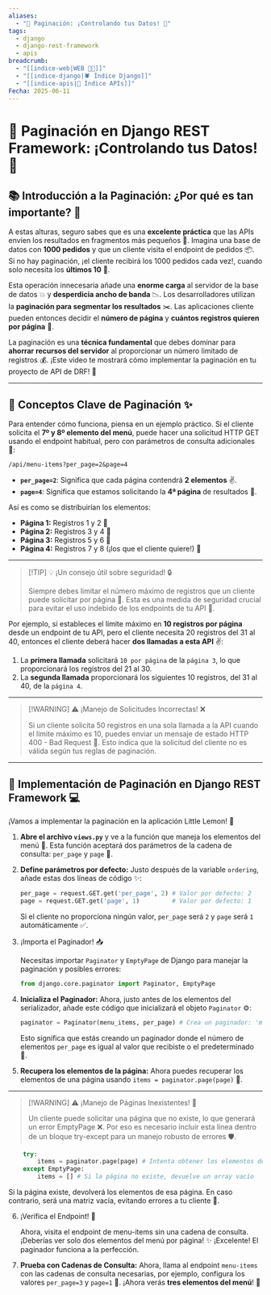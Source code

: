 ```yaml
---
aliases:
  - "📝 Paginación: ¡Controlando tus Datos! 🚀"
tags:
  - django
  - django-rest-framework
  - apis
breadcrumb:
  - "[[indice-web|WEB 🔗📝]]"
  - "[[indice-django|🕷️ Índice Django]]"
  - "[[indice-apis|🔌 Índice APIs]]"
Fecha: 2025-06-11
---
```

# 📝 Paginación en Django REST Framework: ¡Controlando tus Datos! 🚀

## 📚 Introducción a la Paginación: ¿Por qué es tan importante? 🧐

A estas alturas, seguro sabes que es una **excelente práctica** que las APIs envíen los resultados en fragmentos más pequeños 🤏. Imagina una base de datos con **1000 pedidos** y que un cliente visita el endpoint de pedidos 📦. Si no hay paginación, ¡el cliente recibirá los 1000 pedidos cada vez!, cuando solo necesita los **últimos 10** 🤯.

Esta operación innecesaria añade una **enorme carga** al servidor de la base de datos 💥 y **desperdicia ancho de banda** 📉. Los desarrolladores utilizan la **paginación para segmentar los resultados** ✂️. Las aplicaciones cliente pueden entonces decidir el **número de página** y **cuántos registros quieren por página** 📄.

La paginación es una **técnica fundamental** que debes dominar para **ahorrar recursos del servidor** al proporcionar un número limitado de registros 💰. ¡Este video te mostrará cómo implementar la paginación en tu proyecto de API de DRF! 🎥

---

## 🧭 Conceptos Clave de Paginación ✨

Para entender cómo funciona, piensa en un ejemplo práctico. Si el cliente solicita el **7º y 8º elemento del menú**, puede hacer una solicitud HTTP GET usando el endpoint habitual, pero con parámetros de consulta adicionales 🤔:

```
/api/menu-items?per_page=2&page=4
```

- **`per_page=2`**: Significa que cada página contendrá **2 elementos** ✌️.
- **`page=4`**: Significa que estamos solicitando la **4ª página** de resultados 📖.

Así es como se distribuirían los elementos:

- **Página 1:** Registros 1 y 2 🥇
- **Página 2:** Registros 3 y 4 🥈
- **Página 3:** Registros 5 y 6 🥉
- **Página 4:** Registros 7 y 8 (¡los que el cliente quiere!) 🎉

---

> [!TIP] 💡 ¡Un consejo útil sobre seguridad! 🔒
> 
> Siempre debes limitar el número máximo de registros que un cliente puede solicitar por página 🛑. Esta es una medida de seguridad crucial para evitar el uso indebido de los endpoints de tu API 🚫.

Por ejemplo, si estableces el límite máximo en **10 registros por página** desde un endpoint de tu API, pero el cliente necesita 20 registros del 31 al 40, entonces el cliente deberá hacer **dos llamadas a esta API** ✌️:

1. La **primera llamada** solicitará `10 por página` de la `página 3`, lo que proporcionará los registros del 21 al 30.
2. La **segunda llamada** proporcionará los siguientes 10 registros, del 31 al 40, de la `página 4`.

---

> [!WARNING] ⚠️ ¡Manejo de Solicitudes Incorrectas! ❌
> 
> Si un cliente solicita 50 registros en una sola llamada a la API cuando el límite máximo es 10, puedes enviar un mensaje de estado HTTP 400 - Bad Request 🚫. Esto indica que la solicitud del cliente no es válida según tus reglas de paginación.

---

## 🚀 Implementación de Paginación en Django REST Framework 💻

¡Vamos a implementar la paginación en la aplicación Little Lemon! 🍋

1. **Abre el archivo `views.py`** y ve a la función que maneja los elementos del menú 📁. Esta función aceptará dos parámetros de la cadena de consulta: `per_page` y `page` 📄.
    
2. **Define parámetros por defecto:** Justo después de la variable `ordering`, añade estas dos líneas de código ✨:
    
    ```python
    per_page = request.GET.get('per_page', 2) # Valor por defecto: 2
    page = request.GET.get('page', 1)         # Valor por defecto: 1
    ```
    
    Si el cliente no proporciona ningún valor, `per_page` será `2` y `page` será `1` automáticamente ✅.
    
3. ¡Importa el Paginador! 📥
    
    Necesitas importar `Paginator` y `EmptyPage` de Django para manejar la paginación y posibles errores:
    
    ```python
    from django.core.paginator import Paginator, EmptyPage
    ```
    
4. **Inicializa el Paginador:** Ahora, justo antes de los elementos del serializador, añade este código que inicializará el objeto `Paginator` ⚙️:

    ```python
    paginator = Paginator(menu_items, per_page) # Crea un paginador: 'menu_items' son tus datos, 'per_page' el tamaño de la página
    ```
    
    Esto significa que estás creando un paginador donde el número de elementos `per_page` es igual al valor que recibiste o el predeterminado 📝.
    
5. **Recupera los elementos de la página:** Ahora puedes recuperar los elementos de una página usando `items = paginator.page(page)` 📄.
---

> [!WARNING] ⚠️ ¡Manejo de Páginas Inexistentes! 🚫
> 
> Un cliente puede solicitar una página que no existe, lo que generará un error EmptyPage ❌. Por eso es necesario incluir esta línea dentro de un bloque try-except para un manejo robusto de errores 🛡️.
    
```python
    try:
        items = paginator.page(page) # Intenta obtener los elementos de la página solicitada
    except EmptyPage:
        items = [] # Si la página no existe, devuelve un array vacío
```
    
Si la página existe, devolverá los elementos de esa página. En caso contrario, será una matriz vacía, evitando errores a tu cliente 👋.
    
6. ¡Verifica el Endpoint! 🧪
    
    Ahora, visita el endpoint de menu-items sin una cadena de consulta. ¡Deberías ver solo dos elementos del menú por página! ✨ ¡Excelente! El paginador funciona a la perfección.
    
7. **Prueba con Cadenas de Consulta:** Ahora, llama al endpoint `menu-items` con las cadenas de consulta necesarias, por ejemplo, configura los valores `per_page=3` y `page=1` 🎯. ¡Ahora verás **tres elementos del menú**! 🎉